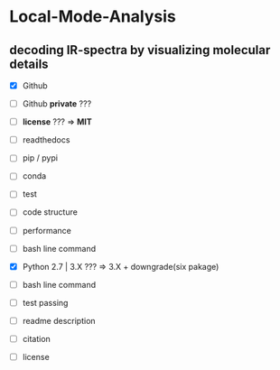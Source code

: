 # Local-Mode-Analysis
## decoding IR-spectra by visualizing molecular details

- [X] Github
- [ ] Github **private** ???
- [ ] **license** ??? => **MIT**

- [ ] readthedocs
- [ ] pip / pypi
- [ ] conda
- [ ] test
- [ ] code structure
- [ ] performance
- [ ] bash line command
- [x] Python 2.7 | 3.X ??? => 3.X + downgrade(six pakage)
- [ ] bash line command
- [ ] test passing
- [ ] readme description
- [ ] citation
- [ ] license



<!---
[![Linux Build Status](https://travis-ci.org/mdtraj/mdtraj.svg?branch=master)](https://travis-ci.org/mdtraj/mdtraj)
[![Windows Build status](https://ci.appveyor.com/api/projects/status/sqjgx3jh14vuxks5/branch/master?svg=true)](https://ci.appveyor.com/project/rmcgibbo/mdtraj/branch/master)
[![PyPI Version](https://badge.fury.io/py/mdtraj.svg)](https://pypi.python.org/pypi/mdtraj)
[![Anaconda-Server Version](https://anaconda.org/omnia/mdtraj/badges/version.svg)](https://anaconda.org/omnia/mdtraj)
[![Anaconda-Server Downloads](https://anaconda.org/omnia/mdtraj/badges/downloads.svg)](https://anaconda.org/omnia/mdtraj)
[![Research software impact](http://depsy.org/api/package/pypi/mdtraj/badge.svg)](http://depsy.org/package/python/mdtraj)
[![PyPI Downloads](https://img.shields.io/pypi/dm/mdtraj.svg)](https://pypi.python.org/pypi/mdtraj)



Read, write and analyze MD trajectories with only a few lines of Python code.

With MDTraj, you can

- Read and write from **every MD format imaginable** (`pdb`, `xtc`, `trr`, `dcd`, `binpos`, `netcdf`, `mdcrd`, `prmtop`, ...)
- Run **blazingly** fast RMSD calculations (4x the speed of the original Theobald QCP).
- Use tons of analysis functions like bonds/angles/dihedrals, hydrogen bonding identification, secondary structure assignment, NMR observables.
- Use a **lightweight API**, with a focus on **speed** and vectorized operations.

For details, see the website at [mdtraj.org](http://mdtraj.org). To get involved,
take a look at the [github issue tracker](https://github.com/mdtraj/mdtraj/issues)
and/or the user forums [discourse.mdtraj.org](http://discourse.mdtraj.org).

####  Citation [![DOI for Citing MDTraj](https://img.shields.io/badge/DOI-10.1016%2Fj.bpj.2015.08.015-blue.svg)](http://doi.org/10.1016/j.bpj.2015.08.015)


MDTraj is research software. If you make use of MDTraj in scientific publications, please cite it. The BibTeX reference is
```
@article{McGibbon2015MDTraj,
    author = {McGibbon, Robert T. and Beauchamp, Kyle A. and Harrigan, Matthew P. and Klein, Christoph and Swails, Jason M. and Hern{\'a}ndez, Carlos X.  and Schwantes, Christian R. and Wang, Lee-Ping and Lane, Thomas J. and Pande, Vijay S.},
    title = {MDTraj: A Modern Open Library for the Analysis of Molecular Dynamics Trajectories},
	journal = {Biophysical Journal},
    volume = {109},
    number = {8},
    pages = {1528 -- 1532},
    year = {2015},
	doi = {10.1016/j.bpj.2015.08.015}
}
```

#### License

GNU LGPL version 2.1, or at your option a later version of the license.
Various sub-portions of this library may be independently distributed under
different licenses. See those files for their specific terms.
-->